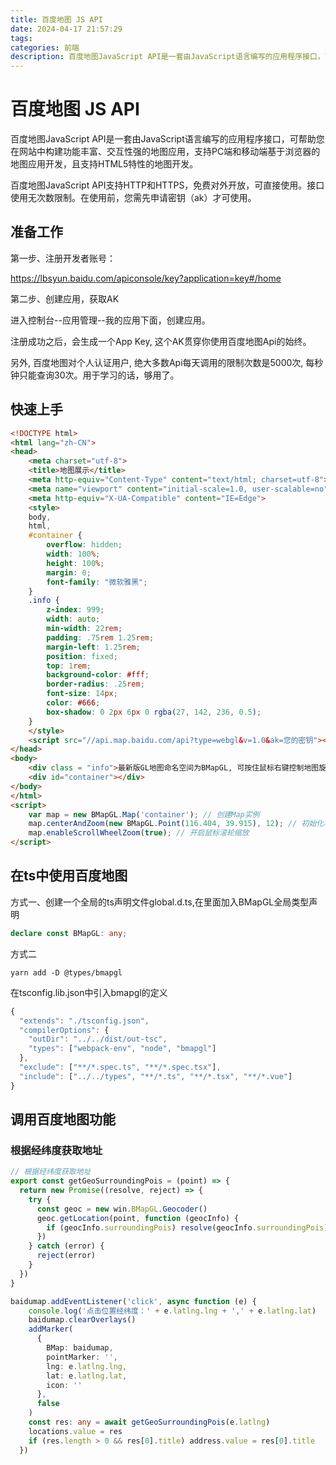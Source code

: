 ```yaml
---
title: 百度地图 JS API
date: 2024-04-17 21:57:29
tags:
categories: 前端
description: 百度地图JavaScript API是一套由JavaScript语言编写的应用程序接口，可帮助您在网站中构建功能丰富、交互性强的地图应用，支持PC端和移动端基于浏览器的地图应用开发，且支持HTML5特性的地图开发。
---
```


# 百度地图 JS API

百度地图JavaScript API是一套由JavaScript语言编写的应用程序接口，可帮助您在网站中构建功能丰富、交互性强的地图应用，支持PC端和移动端基于浏览器的地图应用开发，且支持HTML5特性的地图开发。

百度地图JavaScript API支持HTTP和HTTPS，免费对外开放，可直接使用。接口使用无次数限制。在使用前，您需先申请密钥（ak）才可使用。

## 准备工作

第一步、注册开发者账号：

https://lbsyun.baidu.com/apiconsole/key?application=key#/home


第二步、创建应用，获取AK

进入控制台--应用管理--我的应用下面，创建应用。

注册成功之后，会生成一个App Key, 这个AK贯穿你使用百度地图Api的始终。

另外, 百度地图对个人认证用户, 绝大多数Api每天调用的限制次数是5000次, 每秒钟只能查询30次。用于学习的话，够用了。


## 快速上手

```html
<!DOCTYPE html>
<html lang="zh-CN">
<head>
    <meta charset="utf-8">
    <title>地图展示</title>
    <meta http-equiv="Content-Type" content="text/html; charset=utf-8">
    <meta name="viewport" content="initial-scale=1.0, user-scalable=no">
    <meta http-equiv="X-UA-Compatible" content="IE=Edge">
    <style>
    body,
    html,
    #container {
        overflow: hidden;
        width: 100%;
        height: 100%;
        margin: 0;
        font-family: "微软雅黑";
    }
    .info {
        z-index: 999;
        width: auto;
        min-width: 22rem;
        padding: .75rem 1.25rem;
        margin-left: 1.25rem;
        position: fixed;
        top: 1rem;
        background-color: #fff;
        border-radius: .25rem;
        font-size: 14px;
        color: #666;
        box-shadow: 0 2px 6px 0 rgba(27, 142, 236, 0.5);
    }
    </style>
    <script src="//api.map.baidu.com/api?type=webgl&v=1.0&ak=您的密钥"></script>
</head>
<body>
    <div class = "info">最新版GL地图命名空间为BMapGL, 可按住鼠标右键控制地图旋转、修改倾斜角度。</div>
    <div id="container"></div>
</body>
</html>
<script>
    var map = new BMapGL.Map('container'); // 创建Map实例
    map.centerAndZoom(new BMapGL.Point(116.404, 39.915), 12); // 初始化地图,设置中心点坐标和地图级别
    map.enableScrollWheelZoom(true); // 开启鼠标滚轮缩放
</script>
```

## 在ts中使用百度地图

方式一、创建一个全局的ts声明文件global.d.ts,在里面加入BMapGL全局类型声明

```ts
declare const BMapGL: any;
```

方式二

```shell
yarn add -D @types/bmapgl
```

在tsconfig.lib.json中引入bmapgl的定义

```ts
{
  "extends": "./tsconfig.json",
  "compilerOptions": {
    "outDir": "../../dist/out-tsc",
    "types": ["webpack-env", "node", "bmapgl"]
  },
  "exclude": ["**/*.spec.ts", "**/*.spec.tsx"],
  "include": ["../../types", "**/*.ts", "**/*.tsx", "**/*.vue"]
}
```

## 调用百度地图功能
### 根据经纬度获取地址

```ts
// 根据经纬度获取地址
export const getGeoSurroundingPois = (point) => {
  return new Promise((resolve, reject) => {
    try {
      const geoc = new win.BMapGL.Geocoder()
      geoc.getLocation(point, function (geocInfo) {
        if (geocInfo.surroundingPois) resolve(geocInfo.surroundingPois)
      })
    } catch (error) {
      reject(error)
    }
  })
}

baidumap.addEventListener('click', async function (e) {
    console.log('点击位置经纬度：' + e.latlng.lng + ',' + e.latlng.lat)
    baidumap.clearOverlays()
    addMarker(
      {
        BMap: baidumap,
        pointMarker: '',
        lng: e.latlng.lng,
        lat: e.latlng.lat,
        icon: ''
      },
      false
    )
    const res: any = await getGeoSurroundingPois(e.latlng)
    locations.value = res
    if (res.length > 0 && res[0].title) address.value = res[0].title
  })
```
